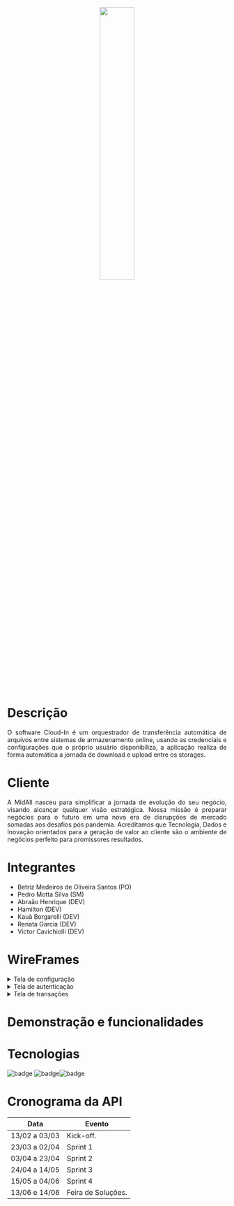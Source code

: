 <div align="center">
  <img src="https://user-images.githubusercontent.com/74321890/228393527-9bd20785-93b0-4da2-b774-97e81e59e6e4.svg" width="40%">
</div>

# Descrição

<div style="text-align: justify">
O software Cloud-In é um orquestrador de transferência automática de arquivos entre sistemas de armazenamento online, usando as credenciais e configurações que o próprio usuário disponibiliza, a aplicação realiza de forma automática a jornada de download e upload entre os storages.
</div>

# Cliente

<div style="text-align: justify">
A MidAll nasceu para simplificar a jornada de evolução do seu negócio, visando alcançar qualquer visão estratégica. Nossa missão é preparar negócios para o futuro em uma nova era de disrupções de mercado somadas aos desafios pós pandemia. Acreditamos que Tecnologia, Dados e Inovação orientados para a geração de valor ao cliente são o ambiente de negócios perfeito para promissores resultados.
</div>

# Integrantes

 - Betriz Medeiros de Oliveira Santos (PO)
 - Pedro Motta Silva (SM)
 - Abraão Henrique (DEV)
 - Hamilton (DEV)
 - Kauã Borgarelli (DEV)
 - Renata Garcia (DEV)
 - Victor Cavichiolli (DEV)

# WireFrames

</details>
<details><summary>Tela de configuração</summary>

 > <img src="https://user-images.githubusercontent.com/58821700/228653015-1c2e5727-abc6-4804-9e61-e3f04893dfb5.png" width="400" height="300"/> 
 > <img src="https://user-images.githubusercontent.com/58821700/228653155-43c086d4-1e86-4c12-89e8-001b31f4f895.png" width="400" height="300"/>

</details>
</details>
<details><summary>Tela de autenticação</summary>

 > <img src="https://user-images.githubusercontent.com/58821700/228652798-31f406c7-c212-44f0-9e8b-e8b54f9b2f08.png" width="400" height="300"/> 

</details>

</details>
<details><summary>Tela de transações</summary>

 > <img src="https://user-images.githubusercontent.com/58821700/228653383-68edf6f5-dddc-49e1-aac0-da59a0602a2a.png" width="400" height="300"/> 

</details>

# Demonstração e funcionalidades


# Tecnologias

 <img src="https://img.shields.io/badge/-Vue.js-4FC08D?logo=Vue.js&logoColor=white&style=for-the-badge" alt="badge"> <img src="https://img.shields.io/badge/-Flask-000000?logo=Flask&logoColor=white&style=for-the-badge" alt="badge"><img src="https://img.shields.io/badge/-MySQL-4479A1?logo=MYSQL&logoColor=white&style=for-the-badge" alt="badge">

# Cronograma da API

| Data | Evento |
| -------| --------- |
| 13/02 a 03/03 | Kick-off. |
| 23/03 a 02/04 | Sprint 1 |
| 03/04 a 23/04 | Sprint 2 |
| 24/04 a 14/05 | Sprint 3 |
| 15/05 a 04/06 | Sprint 4 |
| 13/06 e 14/06 | Feira de Soluções. |
